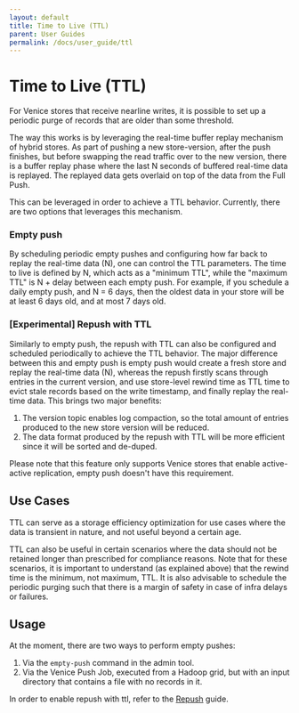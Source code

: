 ```yaml
---
layout: default
title: Time to Live (TTL)
parent: User Guides
permalink: /docs/user_guide/ttl
---
```


# Time to Live (TTL)
For Venice stores that receive nearline writes, it is possible to set up a periodic purge of records that are older than
some threshold.

The way this works is by leveraging the real-time buffer replay mechanism of hybrid stores. As part of pushing a new 
store-version, after the push finishes, but before swapping the read traffic over to the new version, there is a buffer
replay phase where the last N seconds of buffered real-time data is replayed. The replayed data gets overlaid on top of
the data from the Full Push.

This can be leveraged in order to achieve a TTL behavior. Currently, there are two options that leverages this mechanism. 

### Empty push
By scheduling periodic empty pushes and configuring how far back to replay the real-time data (N), one can control the 
TTL parameters. The time to live is defined by N, which acts as a "minimum TTL", while the "maximum TTL" is N + delay 
between each empty push. For example, if you schedule a daily empty push, and N = 6 days, then the oldest data in your 
store will be at least 6 days old, and at most 7 days old.

### [Experimental] Repush with TTL
Similarly to empty push, the repush with TTL can also be configured and scheduled periodically to achieve the TTL behavior.
The major difference between this and empty push is empty push would create a fresh store and replay the real-time data (N),
whereas the repush firstly scans through entries in the current version, and use store-level rewind time as TTL time to 
evict stale records based on the write timestamp, and finally replay the real-time data. This brings two major benefits:
1. The version topic enables log compaction, so the total amount of entries produced to the new store version will be reduced.
2. The data format produced by the repush with TTL will be more efficient since it will be sorted and de-duped.

Please note that this feature only supports Venice stores that enable active-active replication, empty push doesn't have
this requirement.

## Use Cases
TTL can serve as a storage efficiency optimization for use cases where the data is transient in nature, and not useful
beyond a certain age.

TTL can also be useful in certain scenarios where the data should not be retained longer than prescribed for compliance
reasons. Note that for these scenarios, it is important to understand (as explained above) that the rewind time is the 
minimum, not maximum, TTL. It is also advisable to schedule the periodic purging such that there is a margin of safety 
in case of infra delays or failures.

## Usage
At the moment, there are two ways to perform empty pushes:
1. Via the `empty-push` command in the admin tool.
2. Via the Venice Push Job, executed from a Hadoop grid, but with an input directory that contains a file with no 
   records in it.

In order to enable repush with ttl, refer to the [Repush](../ops_guide/repush.md) guide.